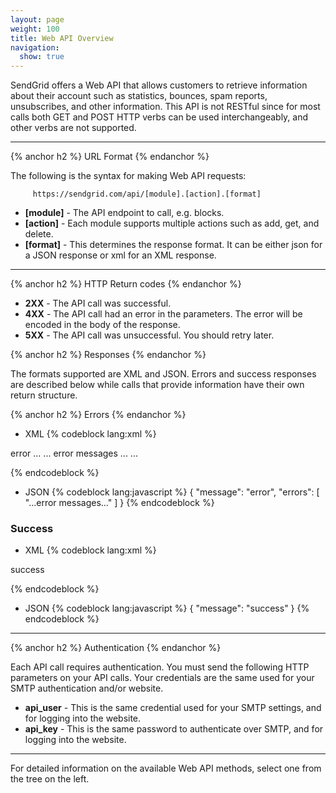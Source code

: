 ```yaml
---
layout: page
weight: 100
title: Web API Overview
navigation:
  show: true
---
```


SendGrid offers a Web API that allows customers to retrieve information about their account such as statistics, bounces, spam reports, unsubscribes, and other information. This API is not RESTful since for most calls both GET and POST HTTP verbs can be used interchangeably, and other verbs are not supported.

* * * * *


{% anchor h2 %} URL Format {% endanchor %}


The following is the syntax for making Web API requests:

`     https://sendgrid.com/api/[module].[action].[format]`

-   **[module]** - The API endpoint to call, e.g. blocks.
-   **[action]** - Each module supports multiple actions such as add, get, and delete.
-   **[format]** - This determines the response format. It can be either json for a JSON response or xml for an XML response.

* * * * *


{% anchor h2 %} HTTP Return codes {% endanchor %}


-   **2XX** - The API call was successful.
-   **4XX** - The API call had an error in the parameters. The error will be encoded in the body of the response.
-   **5XX** - The API call was unsuccessful. You should retry later.


{% anchor h2 %} Responses {% endanchor %}


The formats supported are XML and JSON. Errors and success responses are described below while calls that provide information have their own return structure.


{% anchor h2 %} Errors {% endanchor %}


-   XML {% codeblock lang:xml %}
<?xml version="1.0" encoding="ISO-8859-1"?>

<result>
   <message>error</message>
   <errors>
      ...
      <error>... error messages ...</error>
      ...
   </errors>
</result>

{% endcodeblock %}
-   JSON {% codeblock lang:javascript %}
{
  "message": "error",
  "errors": [
    "...error messages..."
  ]
}
{% endcodeblock %}

### Success

-   XML {% codeblock lang:xml %}
<?xml version="1.0" encoding="ISO-8859-1"?>

<result> success </result>

{% endcodeblock %}
-   JSON {% codeblock lang:javascript %}
{
  "message": "success"
}
{% endcodeblock %}

* * * * *


{% anchor h2 %} Authentication {% endanchor %}


Each API call requires authentication. You must send the following HTTP parameters on your API calls. Your credentials are the same used for your SMTP authentication and/or website.

-   **api\_user** - This is the same credential used for your SMTP settings, and for logging into the website.
-   **api\_key** - This is the same password to authenticate over SMTP, and for logging into the website.

* * * * *

For detailed information on the available Web API methods, select one from the tree on the left.
